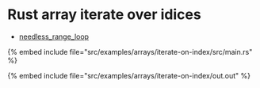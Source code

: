 # Rust array iterate over idices

* [needless_range_loop](https://rust-lang.github.io/rust-clippy/master/index.html#needless_range_loop)

{% embed include file="src/examples/arrays/iterate-on-index/src/main.rs" %}

{% embed include file="src/examples/arrays/iterate-on-index/out.out" %}



